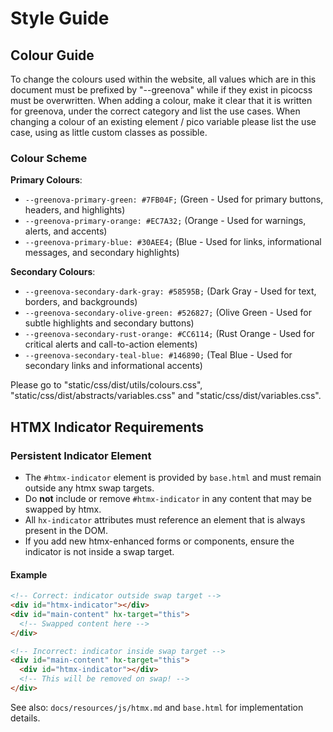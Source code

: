 # Style Guide

## Colour Guide

To change the colours used within the website, all values which are in this
document must be prefixed by "--greenova" while if they exist in picocss must
be overwritten. When adding a colour, make it clear that it is written for
greenova, under the correct category and list the use cases. When changing a
colour of an existing element / pico variable please list the use case, using
as little custom classes as possible.

### Colour Scheme

**Primary Colours**:

- `--greenova-primary-green: #7FB04F;` (Green - Used for primary buttons,
  headers, and highlights)
- `--greenova-primary-orange: #EC7A32;` (Orange - Used for warnings, alerts,
  and accents)
- `--greenova-primary-blue: #30AEE4;` (Blue - Used for links, informational
  messages, and secondary highlights)

**Secondary Colours**:

- `--greenova-secondary-dark-gray: #58595B;` (Dark Gray - Used for text,
  borders, and backgrounds)
- `--greenova-secondary-olive-green: #526827;` (Olive Green - Used for subtle
  highlights and secondary buttons)
- `--greenova-secondary-rust-orange: #CC6114;` (Rust Orange - Used for critical
  alerts and call-to-action elements)
- `--greenova-secondary-teal-blue: #146890;` (Teal Blue - Used for secondary
  links and informational accents)

Please go to "static/css/dist/utils/colours.css",
"static/css/dist/abstracts/variables.css" and "static/css/dist/variables.css".

## HTMX Indicator Requirements

### Persistent Indicator Element

- The `#htmx-indicator` element is provided by `base.html` and must remain outside any htmx swap targets.
- Do **not** include or remove `#htmx-indicator` in any content that may be swapped by htmx.
- All `hx-indicator` attributes must reference an element that is always present in the DOM.
- If you add new htmx-enhanced forms or components, ensure the indicator is not inside a swap target.

#### Example

```html
<!-- Correct: indicator outside swap target -->
<div id="htmx-indicator"></div>
<div id="main-content" hx-target="this">
  <!-- Swapped content here -->
</div>

<!-- Incorrect: indicator inside swap target -->
<div id="main-content" hx-target="this">
  <div id="htmx-indicator"></div>
  <!-- This will be removed on swap! -->
</div>
```

See also: `docs/resources/js/htmx.md` and `base.html` for implementation details.
